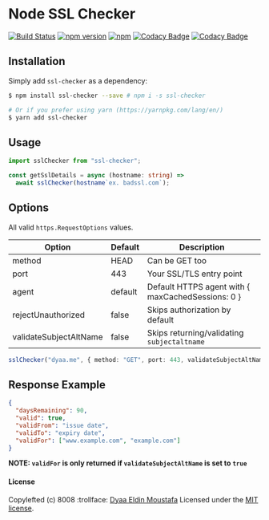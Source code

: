 # Node SSL Checker

[![Build Status](https://github.com/dyaa/ssl-checker/workflows/test-sslChecker/badge.svg)](https://github.com/dyaa/ssl-checker/actions)
[![npm version](https://badge.fury.io/js/ssl-checker.svg)](https://badge.fury.io/js/ssl-checker) [![npm](https://img.shields.io/npm/dt/ssl-checker.svg)](https://github.com/dyaa/node-ssl-checker)
[![Codacy Badge](https://app.codacy.com/project/badge/Coverage/48857294fa4a42b79710ffc87b58a72b)](https://www.codacy.com/gh/dyaa/ssl-checker/dashboard?utm_source=github.com&utm_medium=referral&utm_content=dyaa/ssl-checker&utm_campaign=Badge_Coverage)
[![Codacy Badge](https://app.codacy.com/project/badge/Grade/48857294fa4a42b79710ffc87b58a72b)](https://www.codacy.com/gh/dyaa/ssl-checker/dashboard?utm_source=github.com&utm_medium=referral&utm_content=dyaa/ssl-checker&utm_campaign=Badge_Grade)

## Installation

Simply add `ssl-checker` as a dependency:

```bash
$ npm install ssl-checker --save # npm i -s ssl-checker

# Or if you prefer using yarn (https://yarnpkg.com/lang/en/)
$ yarn add ssl-checker
```

## Usage

```ts
import sslChecker from "ssl-checker";

const getSslDetails = async (hostname: string) =>
  await sslChecker(hostname`ex. badssl.com`);
```

## Options

All valid `https.RequestOptions` values.

| Option                 | Default | Description                                       |
| ------------------     | ------- | ------------------------------------------------- |
| method                 | HEAD    | Can be GET too                                    |
| port                   | 443     | Your SSL/TLS entry point                          |
| agent                  | default | Default HTTPS agent with { maxCachedSessions: 0 } |
| rejectUnauthorized     | false   | Skips authorization by default                    |
| validateSubjectAltName | false   | Skips returning/validating `subjectaltname`       |

```ts
sslChecker("dyaa.me", { method: "GET", port: 443, validateSubjectAltName: true }).then(console.info);
```

## Response Example

```json
{
  "daysRemaining": 90,
  "valid": true,
  "validFrom": "issue date",
  "validTo": "expiry date",
  "validFor": ["www.example.com", "example.com"]
}
```

**NOTE: `validFor` is only returned if `validateSubjectAltName` is set to `true`**

#### License

Copylefted (c) 8008 :trollface: [Dyaa Eldin Moustafa][1] Licensed under the [MIT license][2].

[1]: https://dyaa.me/
[2]: https://github.com/dyaa/node-ssl-checker/blob/master/LICENSE
